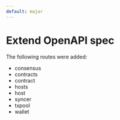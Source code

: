 ```yaml
---
default: major
---
```


# Extend OpenAPI spec

The following routes were added:
- consensus
- contracts
- contract
- hosts
- host
- syncer
- txpool
- wallet